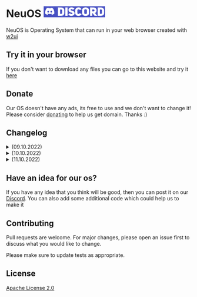 # NeuOS [![discord](https://github.com/qubiX00/qubiX00/blob/main/discord1.png?raw=true)](https://discord.gg/FHNfYAnvP6)

NeuOS is Operating System that can run in your web browser created with [w2ui](https://w2ui.com/web/) 

## Try it in your browser
If you don't want to download any files you can go to this website and try it [here](https://badless.github.io/NeuOS/src/)

## Donate
Our OS doesn't have any ads, its free to use and we don't want to change it!<br>
Please consider [donating](https://paypal.me/badlesstv) to help us get domain. Thanks :)

## Changelog
<details>
<summary>(09.10.2022)</summary>
<br>
[+] Added Welcome App<br>
[?] Updated Plasma Editor<br>
[+] Added Toolbar<br>
[+] Added favicon<br>
[+] Added Tetris<br>
[+] Added Plasma Web<br>
[+] Added Minecraft
</details>

<details>
<summary>(10.10.2022)</summary>
<br>
[?] Moved Discord Button<br>
[+] Added Settings<br>
[?] Fixed Plasma Web<br>
[+] Added Plasma Software
</details>

<details>
<summary>(11.10.2022)</summary>
[+] More Settings
</details>

## Have an idea for our os?
If you have any idea that you think will be good, then you can post it on our [Discord](https://discord.gg/FHNfYAnvP6). You can also add some additional code which could help us to make it

## Contributing
Pull requests are welcome. For major changes, please open an issue first to discuss what you would like to change.

Please make sure to update tests as appropriate.

## License
[Apache License 2.0](https://github.com/Badless/NeuOS/blob/main/LICENSE)

